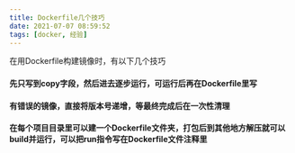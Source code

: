 ```yaml
---
title: Dockerfile几个技巧
date: 2021-07-07 08:59:52
tags: [docker, 经验]
---
```

在用Dockerfile构建镜像时，有以下几个技巧

#### 先只写到copy字段，然后进去逐步运行，可运行后再在Dockerfile里写

#### 有错误的镜像，直接将版本号递增，等最终完成后在一次性清理

#### 在每个项目目录里可以建一个Dockerfile文件夹，打包后到其他地方解压就可以build并运行，可以把run指令写在Dockerfile文件注释里
